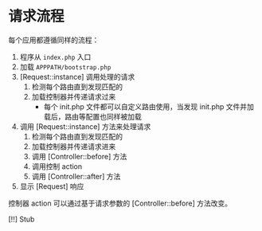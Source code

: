 # 请求流程

每个应用都遵循同样的流程：

1. 程序从 `index.php` 入口
2. 加载 `APPPATH/bootstrap.php`
3. [Request::instance] 调用处理的请求
    1. 检测每个路由直到发现匹配的
    2. 加载控制器并传递请求过来
	    * 每个 init.php 文件都可以自定义路由使用，当发现 init.php 文件并加载后，路由等配置也同样被加载
4. 调用 [Request::instance] 方法来处理请求
    1. 检测每个路由直到发现匹配的
    2. 加载控制器并传递请求进来
    3. 调用 [Controller::before] 方法
    4. 调用控制 action
    5. 调用 [Controller::after] 方法
4. 显示 [Request] 响应

控制器 action 可以通过基于请求参数的 [Controller::before] 方法改变。

[!!] Stub
